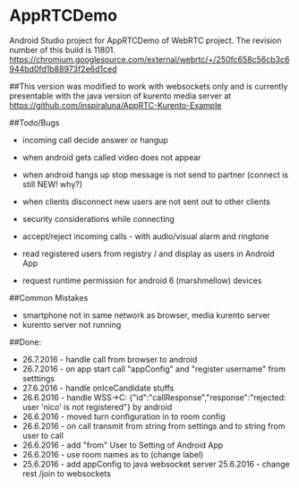 # AppRTCDemo

Android Studio project for AppRTCDemo of WebRTC project. The revision number of this build is 11801.
https://chromium.googlesource.com/external/webrtc/+/250fc658c56cb3c6944bd0fd1b88973f2e6d1ced


##This version was modified to work with websockets only and is currently presentable with the java version of kurento media server at https://github.com/inspiraluna/AppRTC-Kurento-Example

##Todo/Bugs
- incoming call decide answer or hangup
- when android gets called video does not appear
- when android hangs up stop message is not send to partner (connect is still NEW! why?)
- when clients disconnect new users are not sent out to other clients
- security considerations while connecting


- accept/reject incoming calls - with audio/visual alarm and ringtone
- read registered users from registry / and display as users in Android App
- request runtime permission for android 6 (marshmellow) devices 


##Common Mistakes
- smartphone not in same network as browser, media kurento server
- kurento server not running

##Done:
- 26.7.2016 - handle call from browser to android
- 26.7.2016 - on app start call "appConfig"  and "register username" from setttings
- 27.6.2016 - handle onIceCandidate stuffs
- 26.6.2016 - handle WSS->C: {"id":"callResponse","response":"rejected: user 'nico' is not registered"} by android
- 26.6.2016 - moved turn configuration in to room config
- 26.6.2016 - on call transmit from string from settings and to string from user to call 
- 26.6.2016 -	add "from" User to Setting of Android App
- 26.6.2016 - use room names as to (change label)
- 25.6.2016 - add appConfig to java websocket server
 25.6.2016 - change rest /join to websockets